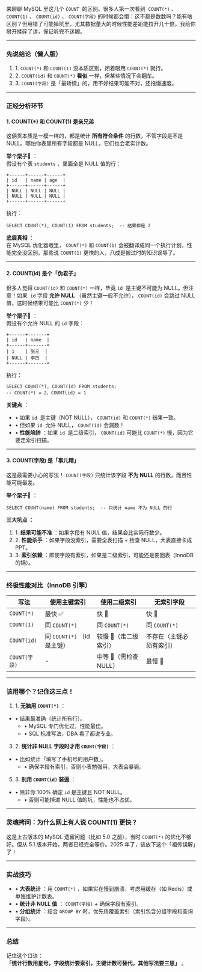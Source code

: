 来聊聊 MySQL 里这几个 `COUNT`  的区别。很多人第一次看到  `COUNT(*)` 、 `COUNT(1)` 、 `COUNT(id)` 、 `COUNT(字段)` 的时候都会懵：这不都是数数吗？能有啥区别？但用错了可能掉坑里，尤其数据量大的时候性能差距能拉开几十倍。我给你掰开揉碎了讲，保证听完不迷糊。  

---

### 先说结论（懒人版）

1. 1\. `COUNT(*)` 和 `COUNT(1)` 没本质区别，闭着眼用 `COUNT(*)` 就行。
2. 2\. `COUNT(id)` 和 `COUNT(*)` **看似** 一样，但某些情况下会翻车。
3. 3\. `COUNT(字段)` 是「最矫情」的，用不好结果可能不对，还拖慢速度。

---

### 正经分析环节

#### 1\. COUNT(\*) 和 COUNT(1) 是亲兄弟

这俩货本质是一模一样的，都是统计 **所有符合条件** 的行数，不管字段是不是 NULL。哪怕你表里所有字段都是 NULL，它们也会老实计数。

**举个栗子🌰** ：  
假设有个表 `students` ，里面全是 NULL 值的行：

```
+------+------+------+
| id   | name | age  |
+------+------+------+
| NULL | NULL | NULL |
| NULL | NULL | NULL |
+------+------+------+
```

执行：

```
SELECT COUNT(*), COUNT(1) FROM students;  -- 结果都是 2
```

**底层真相** ：  
在 MySQL 优化器眼里， `COUNT(*)` 和 `COUNT(1)` 会被翻译成同一个执行计划，性能完全没区别。那些说 `COUNT(1)` 更快的人，八成是被过时的知识误导了。

---

#### 2\. COUNT(id) 是个「伪君子」

很多人觉得 `COUNT(id)` 和 `COUNT(*)` 一样，毕竟 `id`  是主键不可能为 NULL。但注意！如果  `id` 字段 **允许 NULL** （虽然主键一般不允许）， `COUNT(id)` 会跳过 NULL 值，这时候结果可能比 `COUNT(*)` 少！

**举个栗子🌰** ：  
假设有个允许 NULL 的 `id` 字段：

```
+------+-------+
| id   | name  |
+------+-------+
| 1    | 张三  |
| NULL | 李四  |
+------+-------+
```

执行：

```
SELECT COUNT(*), COUNT(id) FROM students;  
-- COUNT(*) = 2，COUNT(id) = 1
```

**关键点** ：

- • 如果 `id`  是主键（NOT NULL）， `COUNT(id)` 和 `COUNT(*)` 结果一致。
- • 但如果 `id`  允许 NULL， `COUNT(id)` 会漏数！
- • **性能陷阱** ：如果 `id`  是二级索引， `COUNT(id)` 可能比 `COUNT(*)` 慢，因为它要走索引扫描。

---

#### 3\. COUNT(字段) 是「事儿精」

这是最需要小心的写法！ `COUNT(字段)` 只统计该字段 **不为 NULL** 的行数，而且性能可能最差。

**举个栗子🌰** ：

```
SELECT COUNT(name) FROM students;  -- 只统计 name 不为 NULL 的行
```

**三大坑点** ：

1. 1\. **结果可能不准** ：如果字段有 NULL 值，结果会比实际行数少。
2. 2\. **性能杀手** ：如果字段没索引，需要全表扫描 + 检查 NULL，大表直接卡成PPT。
3. 3\. **索引依赖** ：即使字段有索引，如果是二级索引，可能还是要回表（InnoDB 的锅）。

---

### 终极性能对比（InnoDB 引擎）

| 写法 | 使用主键索引 | 使用二级索引 | 无索引字段 |
| --- | --- | --- | --- |
| `COUNT(*)` | 最快 ✅ | 快 🚀 | 快 🚀 |
| `COUNT(1)` | 同 `COUNT(*)` | 同 `COUNT(*)` | 同 `COUNT(*)` |
| `COUNT(id)` | 同 `COUNT(*)` （id 是主键） | 较慢 🐢（走二级索引） | 不存在（主键必须有索引） |
| `COUNT(字段)` | \- | 中等 🚶（需检查 NULL） | 最慢 🐌 |

---

### 该用哪个？记住这三点！

1. 1\. **无脑用 `COUNT(*)`** ：
- • 结果最准确（统计所有行）。
	- • MySQL 专门优化过，性能最佳。
	- • SQL 标准写法，DBA 看了都说专业。
3. 2\. **统计非 NULL 字段时才用 `COUNT(字段)`** ：
- • 比如统计「填写了手机号的用户数」。
	- • 确保字段有索引，否则小表勉强用，大表会暴毙。
5. 3\. **别用 `COUNT(id)` 装逼** ：
- • 除非你 100% 确定 `id` 是主键且 NOT NULL。
	- • 否则可能掉进 NULL 值的坑，性能也不占优。

---

### 灵魂拷问：为什么网上有人说 COUNT(1) 更快？

这是上古版本的 MySQL 遗留问题（比如 5.0 之前），当时 `COUNT(*)` 的优化不够好。但从 5.1 版本开始，两者已经完全等价。2025 年了，该放下这个「祖传误解」了！

---

### 实战技巧

- • **大表统计** ：用 `COUNT(*)` ，如果实在慢到崩溃，考虑用缓存（如 Redis）或单独维护计数表。
- • **统计非 NULL 值** ： `COUNT(字段)` + 确保字段有索引。
- • **分组统计** ：结合 `GROUP BY` 时，优先用覆盖索引（索引包含分组字段和查询字段）。

---

### 总结

记住这个口诀：  
**「统计行数用星号，字段统计要索引，主键计数可替代，其他写法要三思」** 。 
